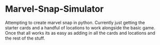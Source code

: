 # Marvel-Snap-Simulator

Attempting to create marvel snap in python.
Currently just getting the starter cards and a handful of locations to work alongside the basic game.
Once that all works its as easy as adding in all the cards and locations and the rest of the stuff.
